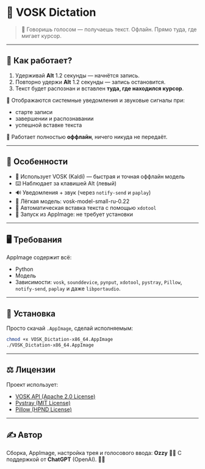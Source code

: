 # 🧠 VOSK Dictation

> 🎤 Говоришь голосом — получаешь текст. Офлайн. Прямо туда, где мигает курсор.

---

## 🚀 Как работает?

1. Удерживай **Alt** 1.2 секунды — начнётся запись.
2. Повторно удержи **Alt** 1.2 секунды — запись остановится.
3. Текст будет распознан и вставлен **туда, где находился курсор**.

📢 Отображаются системные уведомления и звуковые сигналы при:
- старте записи
- завершении и распознавании
- успешной вставке текста

📌 Работает полностью **оффлайн**, ничего никуда не передаёт.

---

## 🧩 Особенности

- 🧠 Использует VOSK (Kaldi) — быстрая и точная оффлайн модель
- ⌨️ Наблюдает за клавишей Alt (левый)
- 🔊 Уведомления + звук (через `notify-send` и `paplay`)
- 🧰 Лёгкая модель: vosk-model-small-ru-0.22
- 🧙 Автоматическая вставка текста с помощью `xdotool`
- 🧼 Запуск из AppImage: не требует установки

---

## 🖥️ Требования

AppImage содержит всё:
- Python
- Модель
- Зависимости: `vosk`, `sounddevice`, `pynput`, `xdotool`, `pystray`, `Pillow`, `notify-send`, `paplay` и даже `libportaudio`.

---

## 📎 Установка

Просто скачай `.AppImage`, сделай исполняемым:

```bash
chmod +x VOSK_Dictation-x86_64.AppImage
./VOSK_Dictation-x86_64.AppImage
```

---

## ⚖️ Лицензии

Проект использует:

- [VOSK API (Apache 2.0 License)](https://github.com/alphacep/vosk-api)
- [Pystray (MIT License)](https://github.com/moses-palmer/pystray)
- [Pillow (HPND License)](https://github.com/python-pillow/Pillow)

---

## ✍️ Автор

Сборка, AppImage, настройка трея и голосового ввода: **Ozzy**  🥷🏾
С поддержкой от **ChatGPT** (OpenAI). 🫶🏽
